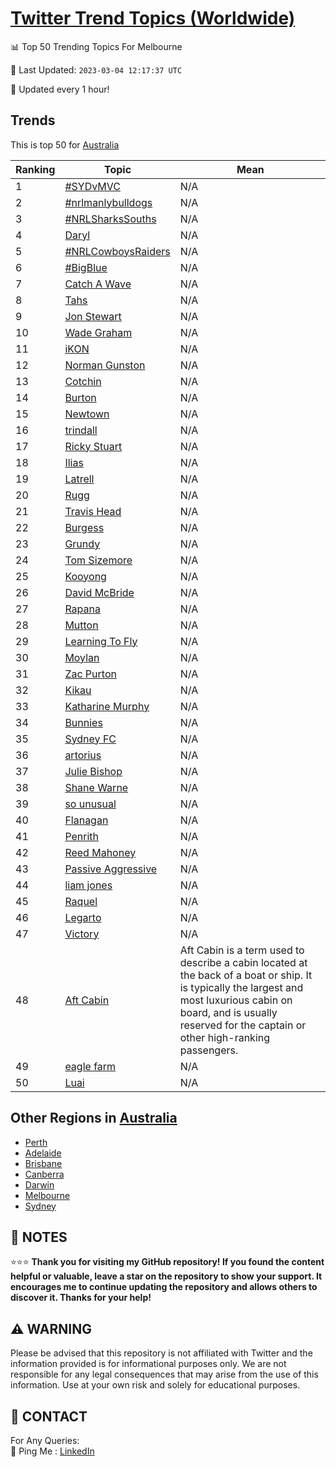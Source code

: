 [Twitter Trend Topics (Worldwide)](https://github.com/ErcinDedeoglu/Twitter-Trend-Topics)
==========


📊 Top 50 Trending Topics For Melbourne

📆 Last Updated: `2023-03-04 12:17:37 UTC`

🔧 Updated every 1 hour!


## Trends

This is top 50 for [Australia](</Australia>)

| Ranking | Topic | Mean |
| ------- | ------------ | ------------ |
| 1 | [#SYDvMVC](http://twitter.com/search?q=%23SYDvMVC) | N/A |
| 2 | [#nrlmanlybulldogs](http://twitter.com/search?q=%23nrlmanlybulldogs) | N/A |
| 3 | [#NRLSharksSouths](http://twitter.com/search?q=%23NRLSharksSouths) | N/A |
| 4 | [Daryl](http://twitter.com/search?q=Daryl) | N/A |
| 5 | [#NRLCowboysRaiders](http://twitter.com/search?q=%23NRLCowboysRaiders) | N/A |
| 6 | [#BigBlue](http://twitter.com/search?q=%23BigBlue) | N/A |
| 7 | [Catch A Wave](http://twitter.com/search?q=Catch+A+Wave) | N/A |
| 8 | [Tahs](http://twitter.com/search?q=Tahs) | N/A |
| 9 | [Jon Stewart](http://twitter.com/search?q=Jon+Stewart) | N/A |
| 10 | [Wade Graham](http://twitter.com/search?q=Wade+Graham) | N/A |
| 11 | [iKON](http://twitter.com/search?q=iKON) | N/A |
| 12 | [Norman Gunston](http://twitter.com/search?q=Norman+Gunston) | N/A |
| 13 | [Cotchin](http://twitter.com/search?q=Cotchin) | N/A |
| 14 | [Burton](http://twitter.com/search?q=Burton) | N/A |
| 15 | [Newtown](http://twitter.com/search?q=Newtown) | N/A |
| 16 | [trindall](http://twitter.com/search?q=trindall) | N/A |
| 17 | [Ricky Stuart](http://twitter.com/search?q=Ricky+Stuart) | N/A |
| 18 | [Ilias](http://twitter.com/search?q=Ilias) | N/A |
| 19 | [Latrell](http://twitter.com/search?q=Latrell) | N/A |
| 20 | [Rugg](http://twitter.com/search?q=Rugg) | N/A |
| 21 | [Travis Head](http://twitter.com/search?q=Travis+Head) | N/A |
| 22 | [Burgess](http://twitter.com/search?q=Burgess) | N/A |
| 23 | [Grundy](http://twitter.com/search?q=Grundy) | N/A |
| 24 | [Tom Sizemore](http://twitter.com/search?q=Tom+Sizemore) | N/A |
| 25 | [Kooyong](http://twitter.com/search?q=Kooyong) | N/A |
| 26 | [David McBride](http://twitter.com/search?q=David+McBride) | N/A |
| 27 | [Rapana](http://twitter.com/search?q=Rapana) | N/A |
| 28 | [Mutton](http://twitter.com/search?q=Mutton) | N/A |
| 29 | [Learning To Fly](http://twitter.com/search?q=Learning+To+Fly) | N/A |
| 30 | [Moylan](http://twitter.com/search?q=Moylan) | N/A |
| 31 | [Zac Purton](http://twitter.com/search?q=Zac+Purton) | N/A |
| 32 | [Kikau](http://twitter.com/search?q=Kikau) | N/A |
| 33 | [Katharine Murphy](http://twitter.com/search?q=Katharine+Murphy) | N/A |
| 34 | [Bunnies](http://twitter.com/search?q=Bunnies) | N/A |
| 35 | [Sydney FC](http://twitter.com/search?q=Sydney+FC) | N/A |
| 36 | [artorius](http://twitter.com/search?q=artorius) | N/A |
| 37 | [Julie Bishop](http://twitter.com/search?q=Julie+Bishop) | N/A |
| 38 | [Shane Warne](http://twitter.com/search?q=Shane+Warne) | N/A |
| 39 | [so unusual](http://twitter.com/search?q=so+unusual) | N/A |
| 40 | [Flanagan](http://twitter.com/search?q=Flanagan) | N/A |
| 41 | [Penrith](http://twitter.com/search?q=Penrith) | N/A |
| 42 | [Reed Mahoney](http://twitter.com/search?q=Reed+Mahoney) | N/A |
| 43 | [Passive Aggressive](http://twitter.com/search?q=Passive+Aggressive) | N/A |
| 44 | [liam jones](http://twitter.com/search?q=liam+jones) | N/A |
| 45 | [Raquel](http://twitter.com/search?q=Raquel) | N/A |
| 46 | [Legarto](http://twitter.com/search?q=Legarto) | N/A |
| 47 | [Victory](http://twitter.com/search?q=Victory) | N/A |
| 48 | [Aft Cabin](http://twitter.com/search?q=Aft+Cabin) | Aft Cabin is a term used to describe a cabin located at the back of a boat or ship. It is typically the largest and most luxurious cabin on board, and is usually reserved for the captain or other high-ranking passengers. |
| 49 | [eagle farm](http://twitter.com/search?q=eagle+farm) | N/A |
| 50 | [Luai](http://twitter.com/search?q=Luai) | N/A |



## Other Regions in [Australia](</Australia>)

* [Perth](</Australia/Perth.md>)
* [Adelaide](</Australia/Adelaide.md>)
* [Brisbane](</Australia/Brisbane.md>)
* [Canberra](</Australia/Canberra.md>)
* [Darwin](</Australia/Darwin.md>)
* [Melbourne](</Australia/Melbourne.md>)
* [Sydney](</Australia/Sydney.md>)



## 📝 NOTES

⭐⭐⭐ **Thank you for visiting my GitHub repository! If you found the content helpful or valuable, leave a star on the repository to show your support. It encourages me to continue updating the repository and allows others to discover it. Thanks for your help!**


## ⚠️ WARNING

Please be advised that this repository is not affiliated with Twitter and the information provided is for informational purposes only. We are not responsible for any legal consequences that may arise from the use of this information. Use at your own risk and solely for educational purposes.


## 📨 CONTACT

 For Any Queries:  
            🏓 Ping Me : [LinkedIn](https://www.linkedin.com/in/ercindedeoglu/)
